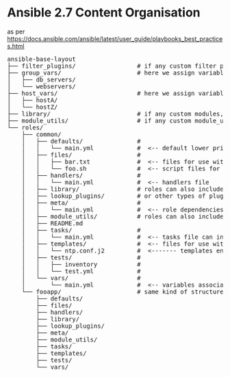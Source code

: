 # Ansible 2.7 Content Organisation

as per https://docs.ansible.com/ansible/latest/user_guide/playbooks_best_practices.html
<pre>
ansible-base-layout
├── filter_plugins/                 # if any custom filter plugins, put them here (optional)
├── group_vars/                     # here we assign variables to particular groups
│   ├── db_servers/
│   └── webservers/
├── host_vars/                      # here we assign variables to particular systems
│   ├── hostA/
│   └── hostZ/
├── library/                        # if any custom modules, put them here (optional)
├── module_utils/                   # if any custom module_utils to support modules, put them here (optional)
└── roles/
    ├── common/
    │   ├── defaults/               #
    │   │   └── main.yml            #  <-- default lower priority variables for this role
    │   ├── files/                  #
    │   │   ├── bar.txt             #  <-- files for use with the copy resource
    │   │   └── foo.sh              #  <-- script files for use with the script resource
    │   ├── handlers/               #
    │   │   └── main.yml            #  <-- handlers file
    │   ├── library/                # roles can also include custom modules
    │   ├── lookup_plugins/         # or other types of plugins, like lookup in this case
    │   ├── meta/                   #
    │   │   └── main.yml            #  <-- role dependencies
    │   ├── module_utils/           # roles can also include custom module_utils
    │   ├── README.md
    │   ├── tasks/                  #
    │   │   └── main.yml            #  <-- tasks file can include smaller files if warranted
    │   ├── templates/              #  <-- files for use with the template resource
    │   │   └── ntp.conf.j2         #  <------- templates end in .j2
    │   ├── tests/                  #
    │   │   ├── inventory           #
    │   │   └── test.yml            #
    │   └── vars/                   #
    │       └── main.yml            #  <-- variables associated with this role
    └── fooapp/                     # same kind of structure as "common" was above, done for the fooapp role
        ├── defaults/
        ├── files/
        ├── handlers/
        ├── library/
        ├── lookup_plugins/
        ├── meta/
        ├── module_utils/
        ├── tasks/
        ├── templates/
        ├── tests/
        └── vars/
</pre>
